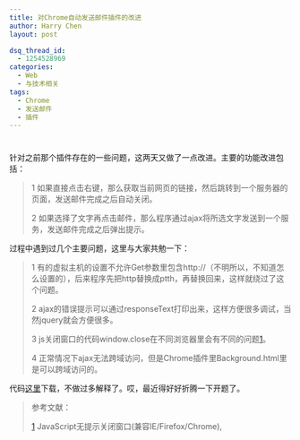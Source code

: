 ```yaml
---
title: 对Chrome自动发送邮件插件的改进
author: Harry Chen
layout: post

dsq_thread_id:
  - 1254528969
categories:
  - Web
  - 与技术相关
tags:
  - Chrome
  - 发送邮件
  - 插件
---
```

# 

  针对之前那个插件存在的一些问题，这两天又做了一点改进。主要的功能改进包括：

> 1 如果直接点击右键，那么获取当前网页的链接，然后跳转到一个服务器的页面，发送邮件完成之后自动关闭。
>
> 2 如果选择了文字再点击邮件，那么程序通过ajax将所选文字发送到一个服务，发送邮件完成之后弹出提示。

  过程中遇到过几个主要问题，这里与大家共勉一下：

> 1 有的虚拟主机的设置不允许Get参数里包含http://（不明所以，不知道怎么设置的），后来程序先把http替换成ptth，再替换回来，这样就绕过了这个问题。
>
> 2 ajax的错误提示可以通过responseText打印出来，这样方便很多调试，当然jquery就会方便很多。
>
> 3 js关闭窗口的代码window.close在不同浏览器里会有不同的问题[1]。
>
> 4 正常情况下ajax无法跨域访问，但是Chrome插件里Background.html里是可以跨域访问的。

  代码[这里][1]下载，不做过多解释了。哎，最近得好好折腾一下开题了。

> 参考文献：
>
> [1] JavaScript无提示关闭窗口(兼容IE/Firefox/Chrome),
>
> 

   [1]: http://www.roybit.com/wp-content/uploads/2011/08/chrome%E6%8F%92%E4%BB%B6.rar (chrome插件)
